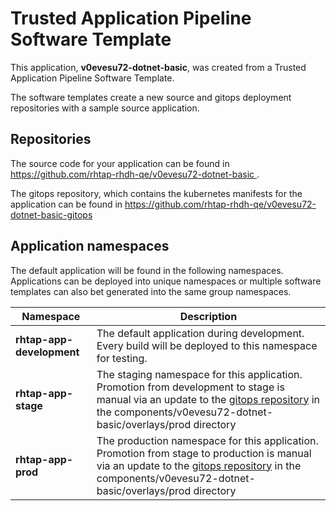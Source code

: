 # Trusted Application Pipeline Software Template

This application, **v0evesu72-dotnet-basic**, was created from a Trusted Application Pipeline Software Template.

The software templates create a new source and gitops deployment repositories with a sample source application. 

## Repositories

The source code for your application can be found in [https://github.com/rhtap-rhdh-qe/v0evesu72-dotnet-basic ](https://github.com/rhtap-rhdh-qe/v0evesu72-dotnet-basic ).
 
The gitops repository, which contains the kubernetes manifests for the application can be found in 
[https://github.com/rhtap-rhdh-qe/v0evesu72-dotnet-basic-gitops ](https://github.com/rhtap-rhdh-qe/v0evesu72-dotnet-basic-gitops ) 

## Application namespaces 

The default application will be found in the following namespaces. Applications can be deployed into unique namespaces or multiple software templates can also bet generated into the same group namespaces.  

|  Namespace   |  Description   |  
| -------- | -------- |   
| **rhtap-app-development** | The default application during development. Every build will be deployed to this namespace for testing. | 
| **rhtap-app-stage** | The staging namespace for this application. Promotion from development to stage is manual via an update to the [gitops repository](https://github.com/rhtap-rhdh-qe/v0evesu72-dotnet-basic-gitops ) in the components/v0evesu72-dotnet-basic/overlays/prod directory |  
| **rhtap-app-prod** | The production namespace for this application. Promotion from stage to production is manual via an update to the [gitops repository](https://github.com/rhtap-rhdh-qe/v0evesu72-dotnet-basic-gitops ) in the components/v0evesu72-dotnet-basic/overlays/prod directory | 